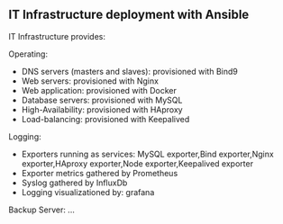IT Infrastructure deployment with Ansible
---

IT Infrastructure provides:

Operating:
- DNS servers (masters and slaves): provisioned with Bind9
- Web servers: provisioned with Nginx
- Web application: provisioned with Docker
- Database servers: provisioned with MySQL
- High-Availability: provisioned with HAproxy
- Load-balancing: provisioned with Keepalived

Logging:
- Exporters running as services: MySQL exporter,Bind exporter,Nginx exporter,HAproxy exporter,Node exporter,Keepalived exporter
- Exporter metrics gathered by Prometheus
- Syslog gathered by InfluxDb
- Logging visualizationed by: grafana

Backup Server:
...
